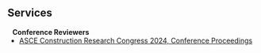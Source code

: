 ## Services

<h4 style="margin:0 10px 0;">Conference Reviewers</h4>

<ul style="margin:0 0 5px;">
  <li><a href="https://cisummit-crc.asce.org/"><autocolor> ASCE Construction Research Congress 2024, Conference Proceedings</autocolor></a></li>
</ul>
